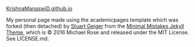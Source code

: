 [KrishnaManaswiD.github.io](https://KrishnaManaswiD.github.io)

My personal page made using the academicpages template which was forked (then detached) by [Stuart Geiger](https://github.com/staeiou) from the [Minimal Mistakes Jekyll Theme](https://mmistakes.github.io/minimal-mistakes/), which is © 2016 Michael Rose and released under the MIT License. See LICENSE.md.